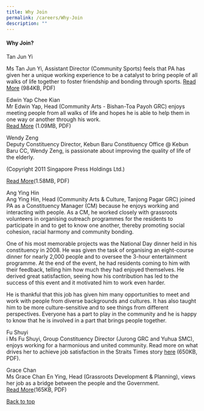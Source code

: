 ```yaml
---
title: Why Join
permalink: /careers/Why-Join
description: ""
---
```

#### Why Join?

Tan Jun Yi <br>

Ms Tan Jun Yi, Assistant Director (Community Sports) feels that PA has given her a unique working experience to be a catalyst to bring people of all walks of life together to foster friendship and bonding through sports.
[Read More](//) (984KB, PDF)


Edwin Yap Chee Kian <br>
Mr Edwin Yap, Head (Community Arts - Bishan-Toa Payoh GRC) enjoys meeting people from all walks of life and hopes he is able to help them in one way or another through his work.<br>
[Read More](//) (1.09MB, PDF)

Wendy Zeng<br>
Deputy Constituency Director, Kebun Baru Constituency Office @ Kebun Baru CC, Wendy Zeng, is passionate about improving the quality of life of the elderly. 

(Copyright 2011 Singapore Press Holdings Ltd.)

[Read More](//)(1.58MB, PDF)


Ang Ying Hin<br>
Ang Ying Hin, Head (Community Arts & Culture, Tanjong Pagar GRC) joined PA as a Constituency Manager (CM) because he enjoys working and interacting with people. As a CM, he worked closely with grassroots volunteers in organising outreach programmes for the residents to participate in and to get to know one another, thereby promoting social cohesion, racial harmony and community bonding.

One of his most memorable projects was the National Day dinner held in his constituency in 2008. He was given the task of organising an eight-course dinner for nearly 2,000 people and to oversee the 3-hour entertainment programme. At the end of the event, he had residents coming to him with their feedback, telling him how much they had enjoyed themselves. He derived great satisfaction, seeing how his contribution has led to the success of this event and it motivated him to work even harder.

He is thankful that this job has given him many opportunities to meet and work with people from diverse backgrounds and cultures. It has also taught him to be more culture-sensitive and to see things from different perspectives. Everyone has a part to play in the community and he is happy to know that he is involved in a part that brings people together.

Fu Shuyi<br>i
Ms Fu Shuyi, Group Constituency Director (Jurong GRC and Yuhua SMC), enjoys working for a harmonious and united community. Read more on what drives her to achieve job satisfaction in the Straits Times story [here](//) (650KB, PDF).

Grace Chan<br>
Ms Grace Chan En Ying, Head (Grassroots Development & Planning), views her job as a bridge between the people and the Government. <br>
[Read More](//)(165KB, PDF)

[ Back to top](#1)
